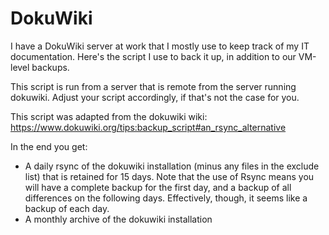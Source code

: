 DokuWiki
=============

I have a DokuWiki server at work that I mostly use to keep track of my
IT documentation. Here's the script I use to back it up, in addition
to our VM-level backups.

This script is run from a server that is remote from the server running
dokuwiki. Adjust your script accordingly, if that's not the case for you.

This script was adapted from the dokuwiki wiki:
https://www.dokuwiki.org/tips:backup_script#an_rsync_alternative

In the end you get:
* A daily rsync of the dokuwiki installation (minus any files in the
  exclude list) that is retained for 15 days. Note that the use of Rsync
  means you will have a complete backup for the first day, and a backup
  of all differences on the following days. Effectively, though, it seems
  like a backup of each day.
* A monthly archive of the dokuwiki installation
